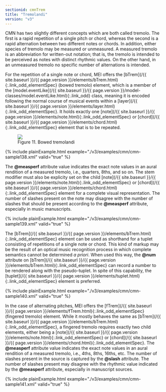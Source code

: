 ```yaml
---
sectionid: cmnTrem
title: "Tremolandi"
version: "v3"
---
```





CMN has two slightly different concepts which are both called tremolo. The
first is a rapid repetition of a single pitch or chord, whereas the second is a rapid
alternation between two different notes or chords. In addition, either species of
tremolo
may be measured or unmeasured. A measured tremolo is an
abbreviation for written-out notation; that is, the tremolo is intended to be perceived
as
notes with distinct rhythmic values. On the other hand, in an unmeasured tremolo no
specific number of alternations is intended.

For the repetition of a single note or chord, MEI offers the [bTrem](/{{ site.baseurl }}/{{ page.version }}/elements/bTrem.html){:.link_odd_elementSpec}
(bowed tremolo) element, which is a member of the [model.eventLike](/{{ site.baseurl }}/{{ page.version }}/model-classes/model.eventLike.html){:.link_odd} class, meaning it is encoded following the normal course of
musical events within a [layer](/{{ site.baseurl }}/{{ page.version }}/elements/layer.html){:.link_odd_elementSpec}. It holds exactly one [note](/{{ site.baseurl }}/{{ page.version }}/elements/note.html){:.link_odd_elementSpec} or [chord](/{{ site.baseurl }}/{{ page.version }}/elements/chord.html){:.link_odd_elementSpec} element that is to be repeated.

<figure class="figure">
   <img src="../../../../guidelines/v3/Images/ExampleImages/btrem-a-20100510.png" class="img-responsive"></img>
   <figcaption class="figure-caption">Figure 11. Bowed tremolandi</figcaption>
</figure>
{% include plainExample.html example="./v3/examples/cmn/cmn-sample138.xml" valid="true" %}


The **@measperf** attribute value indicates the exact note values in an aural
rendition of a measured tremolo, i.e., quarters, 8ths, and so on. The stem modifier
must
also be explicity set on the child [note](/{{ site.baseurl }}/{{ page.version }}/elements/note.html){:.link_odd_elementSpec} or [chord](/{{ site.baseurl }}/{{ page.version }}/elements/chord.html){:.link_odd_elementSpec} element for a complete visual representation. The number of slashes present
on the note may disagree with the number of slashes that should be present according
to
the **@measperf** attribute, especially in music manuscripts.

{% include plainExample.html example="./v3/examples/cmn/cmn-sample139.xml" valid="true" %}


The [bTrem](/{{ site.baseurl }}/{{ page.version }}/elements/bTrem.html){:.link_odd_elementSpec} element can be used as shorthand for a tuplet consisting
of repetitions of a single note or chord. This kind of markup may be the result of
an
optical music recognition process in which complete semantics cannot be determined
*a priori*. When used this way, the **@num** attribute on [bTrem](/{{ site.baseurl }}/{{ page.version }}/elements/bTrem.html){:.link_odd_elementSpec} can record a number to be rendered along with the pseudo-tuplet.
In spite of this capability, the [tuplet](/{{ site.baseurl }}/{{ page.version }}/elements/tuplet.html){:.link_odd_elementSpec} element is preferred.

{% include plainExample.html example="./v3/examples/cmn/cmn-sample140.xml" valid="true" %}


In the case of alternating pitches, MEI offers the [fTrem](/{{ site.baseurl }}/{{ page.version }}/elements/fTrem.html){:.link_odd_elementSpec} (fingered
tremolo) element. While it mostly behaves the same as [bTrem](/{{ site.baseurl }}/{{ page.version }}/elements/bTrem.html){:.link_odd_elementSpec}, a
fingered tremolo requires exactly two child elements, either being a [note](/{{ site.baseurl }}/{{ page.version }}/elements/note.html){:.link_odd_elementSpec} or [chord](/{{ site.baseurl }}/{{ page.version }}/elements/chord.html){:.link_odd_elementSpec}. The **@measperf** attribute value
indicates the exact note values in an aural rendition of a measured tremolo, i.e.,
4ths,
8ths, 16ths, etc. The number of slashes present in the source is captured by the
**@slash** attribute. The number of slashes present may disagree with the rhythmic
value indicated by the **@measperf** attribute, especially in manuscript
sources.


{% include plainExample.html example="./v3/examples/cmn/cmn-sample141.xml" valid="true" %}


